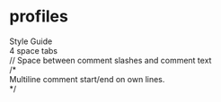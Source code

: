 profiles
========

Style Guide  
4 space tabs  
// Space between comment slashes and comment text  
/*  
    Multiline comment start/end on own lines.  
*/

